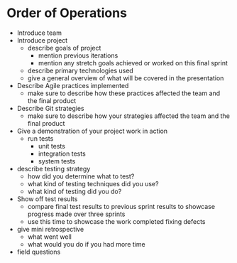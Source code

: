 # Order of Operations
- Introduce team
- Introduce project
    - describe goals of project
        - mention previous iterations
        - mention any stretch goals achieved or worked on this final sprint
    - describe primary technologies used
    - give a general overview of what will be covered in the presentation
- Describe Agile practices implemented
    - make sure to describe how these practices affected the team and the final product
- Describe Git strategies
    - make sure to describe how your strategies affected the team and the final product
- Give a demonstration of your project work in action
    - run tests
        - unit tests
        - integration tests
        - system tests
- describe testing strategy
    - how did you determine what to test?
    - what kind of testing techniques did you use?
    - what kind of testing did you do?
- Show off test results
    - compare final test results to previous sprint results to showcase progress made over three sprints
    - use this time to showcase the work completed fixing defects
- give mini retrospective
    - what went well
    - what would you do if you had more time
- field questions
